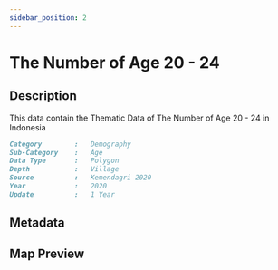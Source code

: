 ```yaml
---
sidebar_position: 2
---
```


# The Number of Age 20 - 24

## Description

This data contain the Thematic Data of The Number of Age 20 - 24 in Indonesia

```md title="The Number of Age 20 - 24"{1-7}
Category        :   Demography
Sub-Category    :   Age
Data Type       :   Polygon
Depth           :   Village
Source          :   Kemendagri 2020
Year            :   2020
Update          :   1 Year
```

## Metadata

## Map Preview